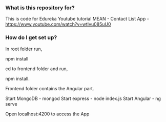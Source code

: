 ### What is this repository for? ###

This is code for Edureka Youtube tutorial MEAN - Contact List App - https://www.youtube.com/watch?v=wtIvu085uU0

### How do I get set up? ###

In root folder run,

npm install

cd to frontend folder and run,

npm install.

Frontend folder contains the Angular part.

Start MongoDB - mongod
Start express - node index.js
Start Angular - ng serve

Open localhost:4200 to access the App
